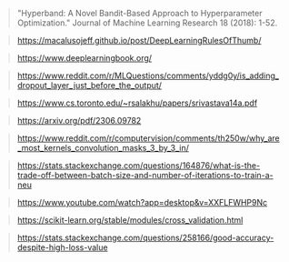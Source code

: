 >"Hyperband: A Novel Bandit-Based Approach to Hyperparameter Optimization." Journal of Machine Learning Research 18 (2018): 1-52.


> https://macalusojeff.github.io/post/DeepLearningRulesOfThumb/
 

> https://www.deeplearningbook.org/


>https://www.reddit.com/r/MLQuestions/comments/yddg0y/is_adding_dropout_layer_just_before_the_output/ 


> https://www.cs.toronto.edu/~rsalakhu/papers/srivastava14a.pdf


> https://arxiv.org/pdf/2306.09782


>https://www.reddit.com/r/computervision/comments/th250w/why_are_most_kernels_convolution_masks_3_by_3_in/

>https://stats.stackexchange.com/questions/164876/what-is-the-trade-off-between-batch-size-and-number-of-iterations-to-train-a-neu



> https://www.youtube.com/watch?app=desktop&v=XXFLFWHP9Nc


> https://scikit-learn.org/stable/modules/cross_validation.html


> https://stats.stackexchange.com/questions/258166/good-accuracy-despite-high-loss-value